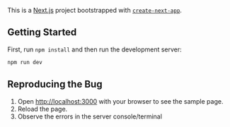 This is a [Next.js](https://nextjs.org/) project bootstrapped with [`create-next-app`](https://github.com/vercel/next.js/tree/canary/packages/create-next-app).

## Getting Started

First, run `npm install` and then run the development server:

```bash
npm run dev
```

## Reproducing the Bug
1. Open [http://localhost:3000](http://localhost:3000) with your browser to see the sample page.
2. Reload the page.
3. Observe the errors in the server console/terminal

